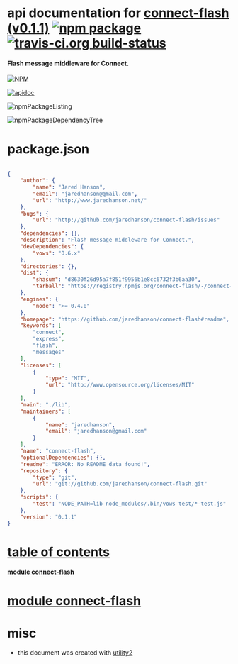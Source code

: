 # api documentation for  [connect-flash (v0.1.1)](https://github.com/jaredhanson/connect-flash#readme)  [![npm package](https://img.shields.io/npm/v/npmdoc-connect-flash.svg?style=flat-square)](https://www.npmjs.org/package/npmdoc-connect-flash) [![travis-ci.org build-status](https://api.travis-ci.org/npmdoc/node-npmdoc-connect-flash.svg)](https://travis-ci.org/npmdoc/node-npmdoc-connect-flash)
#### Flash message middleware for Connect.

[![NPM](https://nodei.co/npm/connect-flash.png?downloads=true)](https://www.npmjs.com/package/connect-flash)

[![apidoc](https://npmdoc.github.io/node-npmdoc-connect-flash/build/screenCapture.buildNpmdoc.browser.%252Fhome%252Ftravis%252Fbuild%252Fnpmdoc%252Fnode-npmdoc-connect-flash%252Ftmp%252Fbuild%252Fapidoc.html.png)](https://npmdoc.github.io/node-npmdoc-connect-flash/build/apidoc.html)

![npmPackageListing](https://npmdoc.github.io/node-npmdoc-connect-flash/build/screenCapture.npmPackageListing.svg)

![npmPackageDependencyTree](https://npmdoc.github.io/node-npmdoc-connect-flash/build/screenCapture.npmPackageDependencyTree.svg)



# package.json

```json

{
    "author": {
        "name": "Jared Hanson",
        "email": "jaredhanson@gmail.com",
        "url": "http://www.jaredhanson.net/"
    },
    "bugs": {
        "url": "http://github.com/jaredhanson/connect-flash/issues"
    },
    "dependencies": {},
    "description": "Flash message middleware for Connect.",
    "devDependencies": {
        "vows": "0.6.x"
    },
    "directories": {},
    "dist": {
        "shasum": "d8630f26d95a7f851f9956b1e8cc6732f3b6aa30",
        "tarball": "https://registry.npmjs.org/connect-flash/-/connect-flash-0.1.1.tgz"
    },
    "engines": {
        "node": ">= 0.4.0"
    },
    "homepage": "https://github.com/jaredhanson/connect-flash#readme",
    "keywords": [
        "connect",
        "express",
        "flash",
        "messages"
    ],
    "licenses": [
        {
            "type": "MIT",
            "url": "http://www.opensource.org/licenses/MIT"
        }
    ],
    "main": "./lib",
    "maintainers": [
        {
            "name": "jaredhanson",
            "email": "jaredhanson@gmail.com"
        }
    ],
    "name": "connect-flash",
    "optionalDependencies": {},
    "readme": "ERROR: No README data found!",
    "repository": {
        "type": "git",
        "url": "git://github.com/jaredhanson/connect-flash.git"
    },
    "scripts": {
        "test": "NODE_PATH=lib node_modules/.bin/vows test/*-test.js"
    },
    "version": "0.1.1"
}
```



# <a name="apidoc.tableOfContents"></a>[table of contents](#apidoc.tableOfContents)

#### [module connect-flash](#apidoc.module.connect-flash)



# <a name="apidoc.module.connect-flash"></a>[module connect-flash](#apidoc.module.connect-flash)



# misc
- this document was created with [utility2](https://github.com/kaizhu256/node-utility2)
